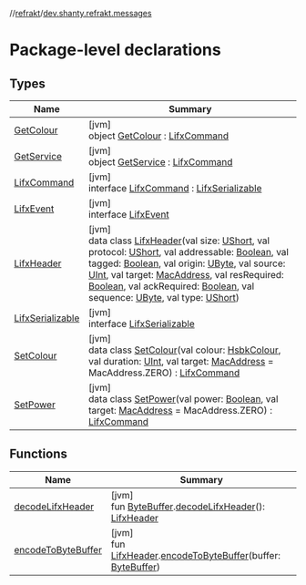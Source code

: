 //[refrakt](../../index.md)/[dev.shanty.refrakt.messages](index.md)

# Package-level declarations

## Types

| Name | Summary |
|---|---|
| [GetColour](-get-colour/index.md) | [jvm]<br>object [GetColour](-get-colour/index.md) : [LifxCommand](-lifx-command/index.md) |
| [GetService](-get-service/index.md) | [jvm]<br>object [GetService](-get-service/index.md) : [LifxCommand](-lifx-command/index.md) |
| [LifxCommand](-lifx-command/index.md) | [jvm]<br>interface [LifxCommand](-lifx-command/index.md) : [LifxSerializable](-lifx-serializable/index.md) |
| [LifxEvent](-lifx-event/index.md) | [jvm]<br>interface [LifxEvent](-lifx-event/index.md) |
| [LifxHeader](-lifx-header/index.md) | [jvm]<br>data class [LifxHeader](-lifx-header/index.md)(val size: [UShort](https://kotlinlang.org/api/latest/jvm/stdlib/kotlin/-u-short/index.html), val protocol: [UShort](https://kotlinlang.org/api/latest/jvm/stdlib/kotlin/-u-short/index.html), val addressable: [Boolean](https://kotlinlang.org/api/latest/jvm/stdlib/kotlin/-boolean/index.html), val tagged: [Boolean](https://kotlinlang.org/api/latest/jvm/stdlib/kotlin/-boolean/index.html), val origin: [UByte](https://kotlinlang.org/api/latest/jvm/stdlib/kotlin/-u-byte/index.html), val source: [UInt](https://kotlinlang.org/api/latest/jvm/stdlib/kotlin/-u-int/index.html), val target: [MacAddress](../dev.shanty.refrakt/-mac-address/index.md), val resRequired: [Boolean](https://kotlinlang.org/api/latest/jvm/stdlib/kotlin/-boolean/index.html), val ackRequired: [Boolean](https://kotlinlang.org/api/latest/jvm/stdlib/kotlin/-boolean/index.html), val sequence: [UByte](https://kotlinlang.org/api/latest/jvm/stdlib/kotlin/-u-byte/index.html), val type: [UShort](https://kotlinlang.org/api/latest/jvm/stdlib/kotlin/-u-short/index.html)) |
| [LifxSerializable](-lifx-serializable/index.md) | [jvm]<br>interface [LifxSerializable](-lifx-serializable/index.md) |
| [SetColour](-set-colour/index.md) | [jvm]<br>data class [SetColour](-set-colour/index.md)(val colour: [HsbkColour](../dev.shanty.refrakt.models/-hsbk-colour/index.md), val duration: [UInt](https://kotlinlang.org/api/latest/jvm/stdlib/kotlin/-u-int/index.html), val target: [MacAddress](../dev.shanty.refrakt/-mac-address/index.md) = MacAddress.ZERO) : [LifxCommand](-lifx-command/index.md) |
| [SetPower](-set-power/index.md) | [jvm]<br>data class [SetPower](-set-power/index.md)(val power: [Boolean](https://kotlinlang.org/api/latest/jvm/stdlib/kotlin/-boolean/index.html), val target: [MacAddress](../dev.shanty.refrakt/-mac-address/index.md) = MacAddress.ZERO) : [LifxCommand](-lifx-command/index.md) |

## Functions

| Name | Summary |
|---|---|
| [decodeLifxHeader](decode-lifx-header.md) | [jvm]<br>fun [ByteBuffer](https://docs.oracle.com/javase/8/docs/api/java/nio/ByteBuffer.html).[decodeLifxHeader](decode-lifx-header.md)(): [LifxHeader](-lifx-header/index.md) |
| [encodeToByteBuffer](encode-to-byte-buffer.md) | [jvm]<br>fun [LifxHeader](-lifx-header/index.md).[encodeToByteBuffer](encode-to-byte-buffer.md)(buffer: [ByteBuffer](https://docs.oracle.com/javase/8/docs/api/java/nio/ByteBuffer.html)) |
